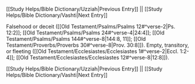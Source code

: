 [[Study Helps/Bible Dictionary/Uzziah|Previous Entry]]  ||  [[Study Helps/Bible Dictionary/Vashti|Next Entry]]

 Falsehood or deceit ([[Old Testament/Psalms/Psalms 12#^verse-2|Ps. 12:2]]; [[Old Testament/Psalms/Psalms 24#^verse-4|24:4]]; [[Old Testament/Psalms/Psalms 144#^verse-8|144:8, 11]]; [[Old Testament/Proverbs/Proverbs 30#^verse-8|Prov. 30:8]]). Empty, transitory, or fleeting ([[Old Testament/Ecclesiastes/Ecclesiastes 1#^verse-2|Eccl. 1:2-4]]; [[Old Testament/Ecclesiastes/Ecclesiastes 12#^verse-8|12:8]]).

[[Study Helps/Bible Dictionary/Uzziah|Previous Entry]]  ||  [[Study Helps/Bible Dictionary/Vashti|Next Entry]]